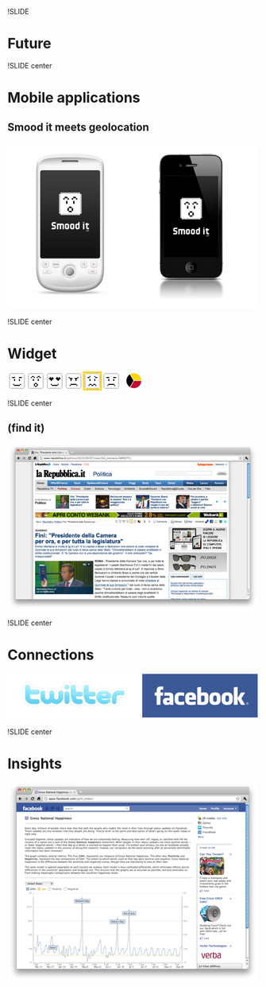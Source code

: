 !SLIDE

# Future

!SLIDE center

# Mobile applications
## Smood it meets geolocation

![mobile](mobile.png)

!SLIDE center

# Widget

![widget](widget.png)

!SLIDE center

## (find it)

![widget screenshot](widget_screenshot.png)

!SLIDE center

# Connections

![social networks](social_networks.png)

!SLIDE center

# Insights

![insights](insights.png)